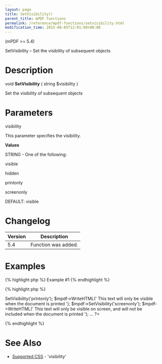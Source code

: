```yaml
---
layout: page
title: SetVisibility()
parent_title: mPDF functions
permalink: /reference/mpdf-functions/setvisibility.html
modification_time: 2015-08-05T12:01:09+00:00
---
```


<div>
<div>

(mPDF &gt;= 5.4)

SetVisibility – Set the visibility of subsequent objects

# Description

void **SetVisibility** ( string <span class="parameter">$visibility</span> )

Set the visibility of subsequent objects

# Parameters

<span class="parameter">visibility</span>

This parameter specifies the visibility.

**Values**

<span class="smallblock">STRING</span> - One of the following:

visible

hidden

printonly

screenonly

<span class="smallblock">DEFAULT</span>: visible

# Changelog

<table class="table"> <thead>
<tr> <th>Version</th><th>Description</th> </tr>
</thead> <tbody>
<tr>
<td>5.4</td>
<td>Function was added.</td>
</tr>
</tbody> </table>

# Examples

{% highlight php %}
Example #1
{% endhighlight %}

{% highlight php %}
<?php

...

$mpdf->SetVisibility('printonly');

$mpdf->WriteHTML('
This text will only be visible when the document is printed
');

$mpdf->SetVisibility('screenonly');

$mpdf->WriteHTML('
This text will only be visible on screen, and will not be included when the document is printed
');

...

?>
{% endhighlight %}

# See Also

<ul>
<li class="manual_boxlist"><a href="{{ "/css-stylesheets/supported-css.html" | prepend: site.baseurl }}">Supported CSS</a> - 'visibility'</li>
</ul>

</div>
</div>

